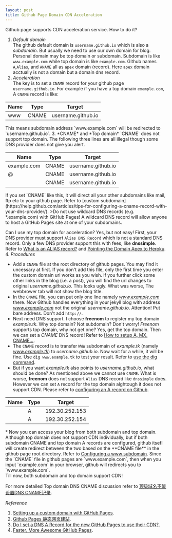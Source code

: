 ```yaml
---
layout: post
title: Github Page Domain CDN Acceleration
---
```


<div class="message">
     Github page supports CDN acceleration service. How to do it?
</div>

1. *Default domain*  
 The github default domain is `username.github.io` which is also a *subdomain*. But usually we need to use our own domain for blog. Personal domain may be top domain or subdomain. Subdomain is like `www.example.com` while top domain is like `example.com`. Github names `A`,`Alias`, and `ANAME` all as `apex` domain (record). Here `apex` domain acctually is not a domain but a domain dns record.  
2. *Acceleration*  
The key is to set a `CNAME` record for your github page `username.github.io`. For example if you have a top domain `example.com`, A `CNAME` record is like:

<table>
 <thead>
  <tr>
   <th>Name</th>
   <th>Type</th>
   <th>Target</th>
  </tr>
 </thead>
 <tbody>
  <tr>
   <td>www</td>
   <td>CNAME</td>
   <td>username.github.io</td>
  </tr>
 </tbody>
</table>
This means subdomain address `www.example.com` will be redirected to `username.github.io`.  
3. *CNAME* and *Top domain*  
`CNAME` does not support top domain. The following three lines are all illegal though some DNS provider does not give you alert.

<table>
 <thead>
  <tr>
   <th>Name</th>
   <th>Type</th>
   <th>Target</th>
  </tr>
 </thead>
 <tbody>
  <tr>
   <td>example.com</td>
   <td>CNAME</td>
   <td>username.github.io</td>
  </tr>
  <tr>
   <td>@</td>
   <td>CNAME</td>
   <td>username.github.io</td>
  </tr>
  <tr>
   <td></td>
   <td>CNAME</td>
   <td>username.github.io</td>
  </tr>
 </tbody>
</table>
If you set `CNAME` like this, it will direct all your other subdomains like mail, ftp etc to your github page. Refer to [custom subdomain](https://help.github.com/articles/tips-for-configuring-a-cname-record-with-your-dns-provider/).
>Do not use wildcard DNS records (e.g. *.example.com) with GitHub Pages! A wildcard DNS record will allow anyone to host a GitHub Pages site at one of your subdomains.

Can I use my top domain for acceleration? Yes, but not easy! First, your DNS provider must support `Alias DNS Record` which is not a standard DNS record. Only a few DNS provider support this with fees, like **dnssimple**. Refer to [What is an ALIAS record?](http://support.dnsimple.com/articles/alias-record/) and [Pointing the Domain Apex to Heroku](http://support.dnsimple.com/articles/domain-apex-heroku/).  
4. *Procedures*  

* Add a `CNAME` file at the root directory of github pages. You may find it uncessary at first. If you don't add this file, only the first time you enter the custom domain url works as you wish. If you further click some other links in the blog (i.e. a post), you will find the url changes to original *username.github.io*. This looks ugly. What was worse, The webbrower tab will not show the blog title.  
* In the `CNAME` file, you can put only one line namely *www.example.com* there. Now Github handles everything in your jekyll blog with address *www.example.com* not the original *username.github.io*. Attention! Put bare address. Don't add `http://`.  
* Next need DNS support. I choose **freenom** to register my top domain *example.tk*. Why top domain? Not subdomain? Don't worry! *Freenom* supports top domain, why not get one? Yes, get the top domain. Then we can set a *CNAME* DNS record! Refer to [How to setup A, MX, CNAME...](https://my.freenom.com/knowledgebase.php?action=displayarticle&id=4).  
* The `CNAME` record is to transfer `WWW` subdomain of *example.tk* (namely *www.example.tk*) to *username.github.io*. Now wait for a while, it will be fine. Use `dig www.example.tk` to test your result. Refer to [use the dig command](https://help.github.com/articles/tips-for-configuring-a-cname-record-with-your-dns-provider/#configuring-a-custom-subdomain-with-your-dns-provider).
* But if you want *example.tk* also points to *username.github.io*, what should be done? As mentioned above we cannot use `CNAME`. What is worse, **freenom** does not support `Alias` DNS record like `dnssimple` does. However we can set `A` record for the top domain alghtough it does not support CDN. Please refer to [configuring an A record on Github](https://help.github.com/articles/tips-for-configuring-an-a-record-with-your-dns-provider/).

<table>
 <thead>
  <tr>
   <th>Name</th>
   <th>Type</th>
   <th>Target</th>
  </tr>
 </thead>
 <tbody>
  <tr>
   <td></td>
   <td>A</td>
   <td>192.30.252.153</td>
  </tr>
  <tr>
   <td></td>
   <td>A</td>
   <td>192.30.252.154</td>
  </tr>
 </tbody>
</table>
* Now you can access your blog from both subdomain and top domain. Although top domain does not support CDN individually, but if both subdomain CNAME and top domain A records are configured, github itsefl will create redirect between the two based on the **CNAME file** in the github page root directory. Refer to <a href="https://help.github.com/articles/tips-for-configuring-an-a-record-with-your-dns-provider/#configuring-a-www-subdomain" target="_blank">Configuring a www subdomain</a>. Since the `CNAME` file in github pages are `www.example.com`, then when you input `example.com` in your browser, github will redirects you to `www.example.com`. 

<div class="message">
Till now, both subdomain and top domain support CDN!
</div>

For more detailed Top domain DNS CNAME discussion refer to [顶级域名不能设置DNS CNAME记录](http://www.fangxiang.tk/2014/03/06/%E9%A1%B6%E7%BA%A7%E5%9F%9F%E5%90%8D%E4%B8%BA%E4%BD%95%E4%B8%8D%E8%83%BD%E8%AE%BEDNS%20CNAME%E8%AE%B0%E5%BD%95/).

*Reference*

1. [Setting up a custom domain with GitHub Pages](https://help.github.com/articles/setting-up-a-custom-domain-with-github-pages/).
2. [Github Pages 静态网页建站](http://m.blog.csdn.net/blog/chuchus/38964175).
3. [Do I set a DNS A Record for the new GitHub Pages to use their CDN?](http://webmasters.stackexchange.com/questions/56826/do-i-set-a-dns-a-record-for-the-new-github-pages-to-use-their-cdn).
4. [Faster, More Awesome GitHub Pages](https://github.com/blog/1715-faster-more-awesome-github-pages).
